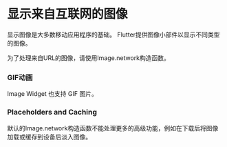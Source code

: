 # 显示来自互联网的图像

显示图像是大多数移动应用程序的基础。 Flutter提供图像小部件以显示不同类型的图像。

为了处理来自URL的图像，请使用Image.network构造函数。

### GIF动画

Image Widget 也支持 GIF 图片。

### Placeholders and Caching

默认的Image.network构造函数不能处理更多的高级功能，例如在下载后将图像加载或缓存到设备后淡入图像。



